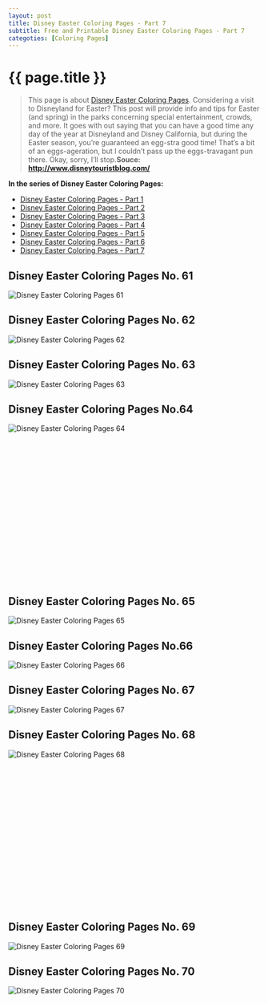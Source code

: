 ```yaml
---
layout: post
title: Disney Easter Coloring Pages - Part 7
subtitle: Free and Printable Disney Easter Coloring Pages - Part 7
categoties: [Coloring Pages]
---
```

{{ page.title }}
================
> This page is about [Disney Easter Coloring Pages](https://hoanghabelle.github.io/). Considering a visit to Disneyland for Easter? This post will provide info and tips for Easter (and spring) in the parks concerning special entertainment, crowds, and more. It goes with out saying that you can have a good time any day of the year at Disneyland and Disney California, but during the Easter season, you’re guaranteed an egg-stra good time! That’s a bit of an eggs-ageration, but I couldn’t pass up the eggs-travagant pun there. Okay, sorry, I’ll stop.__Souce: http://www.disneytouristblog.com/__

**In the series of Disney Easter Coloring Pages:**

* [Disney Easter Coloring Pages - Part 1](https://hoanghabelle.github.io/2017/11/17/Disney-Easter-Coloring-Pages-part-1.html)
* [Disney Easter Coloring Pages - Part 2](https://hoanghabelle.github.io/2017/11/17/Disney-Easter-Coloring-Pages-part-2.html)
* [Disney Easter Coloring Pages - Part 3](https://hoanghabelle.github.io/2017/11/17/Disney-Easter-Coloring-Pages-part-3.html)
* [Disney Easter Coloring Pages - Part 4](https://hoanghabelle.github.io/2017/11/17/Disney-Easter-Coloring-Pages-part-4.html)
* [Disney Easter Coloring Pages - Part 5](https://hoanghabelle.github.io/2017/11/17/Disney-Easter-Coloring-Pages-part-5.html)
* [Disney Easter Coloring Pages - Part 6](https://hoanghabelle.github.io/2017/11/17/Disney-Easter-Coloring-Pages-part-6.html)
* [Disney Easter Coloring Pages - Part 7](https://hoanghabelle.github.io/2017/11/17/Disney-Easter-Coloring-Pages-part-7.html)
## Disney Easter Coloring Pages No. 61
![Disney Easter Coloring Pages 61](https://hoanghabelle.github.io/img2/Disney-Easter-Coloring-Pages%20(61).jpg "Disney Easter Coloring Pages 61")

## Disney Easter Coloring Pages No. 62
![Disney Easter Coloring Pages 62](https://hoanghabelle.github.io/img2/Disney-Easter-Coloring-Pages%20(62).jpg "Disney Easter Coloring Pages 62")

## Disney Easter Coloring Pages No. 63
![Disney Easter Coloring Pages 63](https://hoanghabelle.github.io/img2/Disney-Easter-Coloring-Pages%20(63).jpg "Disney Easter Coloring Pages 63")

## Disney Easter Coloring Pages No.64
![Disney Easter Coloring Pages 64](https://hoanghabelle.github.io/img2/Disney-Easter-Coloring-Pages%20(64).jpg "Disney Easter Coloring Pages 64")

<script async src="//pagead2.googlesyndication.com/pagead/js/adsbygoogle.js"></script><!-- Texxtonly --><ins class="adsbygoogle" style="display:inline-block;width:336px;height:280px" data-ad-client="ca-pub-6753140515841889" data-ad-slot="3207852233"></ins><script>(adsbygoogle = window.adsbygoogle || []).push({}); </script>

## Disney Easter Coloring Pages No. 65
![Disney Easter Coloring Pages 65](https://hoanghabelle.github.io/img2/Disney-Easter-Coloring-Pages%20(65).jpg "Disney Easter Coloring Pages 65")

## Disney Easter Coloring Pages No.66
![Disney Easter Coloring Pages 66](https://hoanghabelle.github.io/img2/Disney-Easter-Coloring-Pages%20(66).jpg "Disney Easter Coloring Pages 66")

## Disney Easter Coloring Pages No. 67
![Disney Easter Coloring Pages 67](https://hoanghabelle.github.io/img2/Disney-Easter-Coloring-Pages%20(67).jpg "Disney Easter Coloring Pages 67")

## Disney Easter Coloring Pages No. 68
![Disney Easter Coloring Pages 68](https://hoanghabelle.github.io/img2/Disney-Easter-Coloring-Pages%20(68).jpg "Disney Easter Coloring Pages 68")

<script async src="//pagead2.googlesyndication.com/pagead/js/adsbygoogle.js"></script><!-- Texxtonly --><ins class="adsbygoogle" style="display:inline-block;width:336px;height:280px" data-ad-client="ca-pub-6753140515841889" data-ad-slot="3207852233"></ins><script>(adsbygoogle = window.adsbygoogle || []).push({}); </script>

## Disney Easter Coloring Pages No. 69
![Disney Easter Coloring Pages 69](https://hoanghabelle.github.io/img2/Disney-Easter-Coloring-Pages%20(69).jpg "Disney Easter Coloring Pages 69")

## Disney Easter Coloring Pages No. 70
![Disney Easter Coloring Pages 70](https://hoanghabelle.github.io/img2/Disney-Easter-Coloring-Pages%20(70).jpg "Disney Easter Coloring Pages 70")

